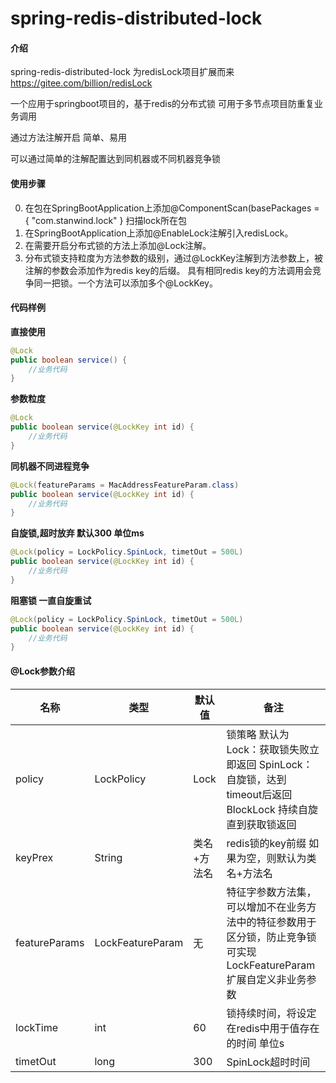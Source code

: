 # spring-redis-distributed-lock

#### 介绍
spring-redis-distributed-lock 为redisLock项目扩展而来 https://gitee.com/billion/redisLock

一个应用于springboot项目的，基于redis的分布式锁
可用于多节点项目防重复业务调用

通过方法注解开启 简单、易用

可以通过简单的注解配置达到同机器或不同机器竞争锁

#### 使用步骤
0. 在包在SpringBootApplication上添加@ComponentScan(basePackages = { "com.stanwind.lock" } 扫描lock所在包
1. 在SpringBootApplication上添加@EnableLock注解引入redisLock。
2. 在需要开启分布式锁的方法上添加@Lock注解。
3. 分布式锁支持粒度为方法参数的级别，通过@LockKey注解到方法参数上，被注解的参数会添加作为redis key的后缀。 具有相同redis key的方法调用会竞争同一把锁。一个方法可以添加多个@LockKey。

#### 代码样例
**直接使用**
```java
@Lock
public boolean service() {
    //业务代码
}
```

**参数粒度**
```java
@Lock
public boolean service(@LockKey int id) {
    //业务代码
}
```

**同机器不同进程竞争**
```java
@Lock(featureParams = MacAddressFeatureParam.class)
public boolean service(@LockKey int id) {
    //业务代码
}
```

**自旋锁,超时放弃 默认300 单位ms**
```java
@Lock(policy = LockPolicy.SpinLock, timetOut = 500L)
public boolean service(@LockKey int id) {
    //业务代码
}
```

**阻塞锁 一直自旋重试**
```java
@Lock(policy = LockPolicy.SpinLock, timetOut = 500L)
public boolean service(@LockKey int id) {
    //业务代码
}
```

#### @Lock参数介绍
| 名称          | 类型             | 默认值      | 备注                                                                     |
| ------------- | ---------------- | ----------- | ------------------------------------------------------------------------ |
| policy        | LockPolicy       | Lock        | 锁策略 默认为Lock：获取锁失败立即返回  SpinLock：自旋锁，达到timeout后返回  BlockLock 持续自旋直到获取锁返回                                        |
| keyPrex       | String           | 类名+方法名 | redis锁的key前缀 如果为空，则默认为类名+方法名                           |
| featureParams | LockFeatureParam | 无          | 特征字参数方法集，可以增加不在业务方法中的特征参数用于区分锁，防止竞争锁 可实现LockFeatureParam 扩展自定义非业务参数 |
| lockTime | int | 60 | 锁持续时间，将设定在redis中用于值存在的时间 单位s                                             |
| timetOut      | long             | 300         | SpinLock超时时间                                                         |

